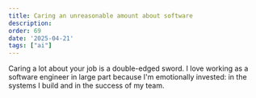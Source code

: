 ```yaml
---
title: Caring an unreasonable amount about software
description: 
order: 69
date: '2025-04-21'
tags: ["ai"]
---
```


Caring a lot about your job is a double-edged sword. I love working as a software engineer in large part because I'm emotionally invested: in the systems I build and in the success of my team.